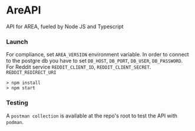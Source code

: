 # AreAPI
API for AREA, fueled by Node JS and Typescript

### Launch
For compliance, set `AREA_VERSION` environment variable. In order to connect to the postgre db you have to set `DB_HOST`, 
`DB_PORT`, `DB_USER`, `DB_PASSWORD`. 
For Reddit service `REDDIT_CLIENT_ID`, `REDDIT_CLIENT_SECRET`. `REDDIT_REDIRECT_URI`

```shell script
> npm install
> npm start
```

### Testing
A `postman collection` is available at the repo's root to test the API with `podman`.
